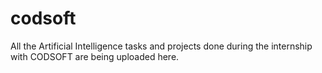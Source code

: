 # codsoft
All the Artificial Intelligence tasks and projects done during the internship with CODSOFT are being uploaded here.
